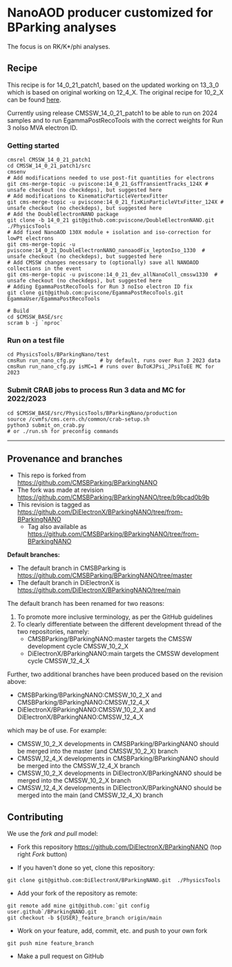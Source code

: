# NanoAOD producer customized for BParking analyses 

The focus is on RK/K*/phi analyses.

## Recipe

This recipe is for 14_0_21_patch1, based on the updated working on 13_3_0 which is based on original working on 12_4_X. The original recipe for 10_2_X can be found [here](https://github.com/CMSBParking/BParkingNANO/blob/master/README.md).

Currently using release CMSSW_14_0_21_patch1 to be able to run on 2024 samples and to run EgammaPostRecoTools with the correct weights for Run 3 noIso MVA electron ID.

### Getting started

```shell
cmsrel CMSSW_14_0_21_patch1
cd CMSSW_14_0_21_patch1/src
cmsenv
# Add modifications needed to use post-fit quantities for electrons
git cms-merge-topic -u pviscone:14_0_21_GsfTransientTracks_124X # unsafe checkout (no checkdeps), but suggested here
# Add modifications to KinematicParticleVertexFitter
git cms-merge-topic -u pviscone:14_0_21_fixKinParticleVtxFitter_124X # unsafe checkout (no checkdeps), but suggested here
# Add the DoubleElectronNANO package
git clone -b 14_0_21 git@github.com:pviscone/DoubleElectronNANO.git ./PhysicsTools
# Add fixed NanoAOD 130X module + isolation and iso-correction for lowPt electrons
git cms-merge-topic -u pviscone:14_0_21_DoubleElectronNANO_nanoaodFix_leptonIso_1330  # unsafe checkout (no checkdeps), but suggested here
# Add CMSSW changes necessary to (optionally) save all NANOAOD collections in the event
git cms-merge-topic -u pviscone:14_0_21_dev_allNanoColl_cmssw1330  # unsafe checkout (no checkdeps), but suggested here
# Adding EgammaPostRecoTools for Run 3 noIso electron ID fix
git clone git@github.com:pviscone/EgammaPostRecoTools.git EgammaUser/EgammaPostRecoTools

# Build
cd $CMSSW_BASE/src
scram b -j `nproc`
```

### Run on a test file
```shell
cd PhysicsTools/BParkingNano/test
cmsRun run_nano_cfg.py        # by default, runs over Run 3 2023 data
cmsRun run_nano_cfg.py isMC=1 # runs over BuToKJPsi_JPsiToEE MC for 2023
```

### Submit CRAB jobs to process Run 3 data and MC for 2022/2023

```shell
cd $CMSSW_BASE/src/PhysicsTools/BParkingNano/production
source /cvmfs/cms.cern.ch/common/crab-setup.sh
python3 submit_on_crab.py
# or ./run.sh for preconfig commands
```

---

## Provenance and branches

- This repo is forked from https://github.com/CMSBParking/BParkingNANO 
- The fork was made at revision https://github.com/CMSBParking/BParkingNANO/tree/b9bcad0b9b
- This revision is tagged as https://github.com/DiElectronX/BParkingNANO/tree/from-BParkingNANO
   - Tag also available as https://github.com/CMSBParking/BParkingNANO/tree/from-BParkingNANO

**Default branches:**
- The default branch in CMSBParking is https://github.com/CMSBParking/BParkingNANO/tree/master
- The default branch in DiElectronX is https://github.com/DiElectronX/BParkingNANO/tree/main

The default branch has been renamed for two reasons:

1) To promote more inclusive terminology, as per the GitHub guidelines
2) To clearly differentiate between the different development thread of the two repositories, namely:
   - CMSBParking/BParkingNANO:master targets the CMSSW development cycle CMSSW_10_2_X
   - DiElectronX/BParkingNANO:main targets the CMSSW development cycle CMSSW_12_4_X

Further, two additional branches have been produced based on the revision above:

- CMSBParking/BParkingNANO:CMSSW_10_2_X and CMSBParking/BParkingNANO:CMSSW_12_4_X
- DiElectronX/BParkingNANO:CMSSW_10_2_X and DiElectronX/BParkingNANO:CMSSW_12_4_X

which may be of use. For example:

- CMSSW_10_2_X developments in CMSBParking/BParkingNANO should be merged into the master (and CMSSW_10_2_X) branch 
- CMSSW_12_4_X developments in CMSBParking/BParkingNANO should be merged into the CMSSW_12_4_X branch
- CMSSW_10_2_X developments in DiElectronX/BParkingNANO should be merged into the CMSSW_10_2_X branch 
- CMSSW_12_4_X developments in DiElectronX/BParkingNANO should be merged into the main (and CMSSW_12_4_X) branch

## Contributing

We use the _fork and pull_ model:

- Fork this repository https://github.com/DiElectronX/BParkingNANO (top right _Fork_ button)

- If you haven't done so yet, clone this repository:

```shell
git clone git@github.com:DiElectronX/BParkingNANO.git  ./PhysicsTools
```

- Add your fork of the repository as remote:

```shell
git remote add mine git@github.com:`git config user.github`/BParkingNANO.git
git checkout -b ${USER}_feature_branch origin/main
```

- Work on your feature, add, commit, etc. and push to your own fork

```shell
git push mine feature_branch
```

- Make a pull request on GitHub
